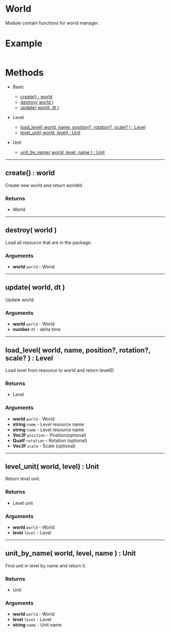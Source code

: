 # World

Module contain functions for world  manager.

# Example

```lua
```

# Methods
* Basic
    * [create() : world](#create-world)
    * [destroy( world )](#destroy-world)
    * [update( world, dt )](#update-world-dt)

* Level
    * [load_level( world, name, position?, rotation?, scale? ) : Level](#load_level-world-name-position-rotation-scale-level)
    * [level_unit( world, level) : Unit](#level_unit-world-level-unit)

* Unit
    * [unit_by_name( world, level, name ) : Unit](#unit_by_name-world-level-name-unit)

------------------------------------------------------------------------------------------------------------------------

## create() : world

Create new world and return worldId.

### Returns
* World

------------------------------------------------------------------------------------------------------------------------

## destroy( world )

Load all resource that are in the package.

### Arguments
* **world** `world` - World

------------------------------------------------------------------------------------------------------------------------

## update( world, dt )

Update world.

### Arguments
* **world** `world` - World
* **number** `dt` - delta time

------------------------------------------------------------------------------------------------------------------------

## load_level( world, name, position?, rotation?, scale? ) : Level

Load level from resource to world and return levelID

### Returns
* Level

### Arguments
* **world** `world` - World
* **string** `name` - Level resource name
* **string** `name` - Level resource name
* **Vec3f** `position` - Position(optional)
* **Quatf** `rotation` - Rotation (optional)
* **Vec3f** `scale` - Scale (optional)

------------------------------------------------------------------------------------------------------------------------

## level_unit( world, level) : Unit

Return level unit.

### Returns
* Level unit

### Arguments
* **world** `world` - World
* **level** `level` - Level

------------------------------------------------------------------------------------------------------------------------

## unit_by_name( world, level, name ) : Unit

Find unit in level by name and return it.

### Returns
* Unit

### Arguments
* **world** `world` - World
* **level** `level` - Level
* **string** `name` - Unit name
